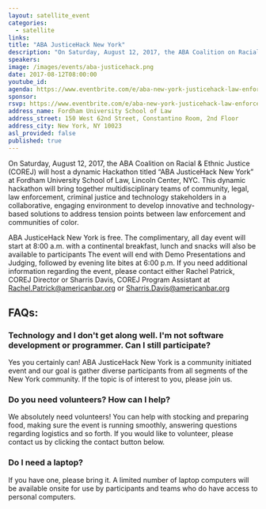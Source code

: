```yaml
---
layout: satellite_event
categories:
  - satellite
links:
title: "ABA JusticeHack New York"
description: "On Saturday, August 12, 2017, the ABA Coalition on Racial & Ethnic Justice (COREJ) will host a dynamic Hackathon titled “ABA JusticeHack New York” at Fordham University School of Law, Lincoln Center, NYC. This dynamic hackathon will bring together multidisciplinary teams of community, legal, law enforcement, criminal justice and technology stakeholders in a collaborative, engaging environment to develop innovative and technology-based solutions to address tension points between law enforcement and communities of color."
speakers:
image: /images/events/aba-justicehack.png
date: 2017-08-12T08:00:00
youtube_id:
agenda: https://www.eventbrite.com/e/aba-new-york-justicehack-law-enforcement-communites-of-color-building-alliances-tickets-34865660128
sponsor:
rsvp: https://www.eventbrite.com/e/aba-new-york-justicehack-law-enforcement-communites-of-color-building-alliances-tickets-34865660128
address_name: Fordham University School of Law
address_street: 150 West 62nd Street, Constantino Room, 2nd Floor
address_city: New York, NY 10023
asl_provided: false
published: true
---
```


On Saturday, August 12, 2017, the ABA Coalition on Racial & Ethnic Justice (COREJ) will host a dynamic Hackathon titled “ABA JusticeHack New York” at Fordham University School of Law, Lincoln Center, NYC. This dynamic hackathon will bring together multidisciplinary teams of community, legal, law enforcement, criminal justice and technology stakeholders in a collaborative, engaging environment to develop innovative and technology-based solutions to address tension points between law enforcement and communities of color.

ABA JusticeHack New York is free. The complimentary, all day event will start at 8:00 a.m. with a continental breakfast, lunch and snacks will also be available to participants The event will end with Demo Presentations and Judging, followed by evening lite bites at 6:00 p.m. If you need additional information regarding the event, please contact either Rachel Patrick, COREJ Director or Sharris Davis, COREJ Program Assistant at [Rachel.Patrick@americanbar.org](mailto:Rachel.Patrick@americanbar.org) or [Sharris.Davis@americanbar.org](mailto:Sharris.Davis@americanbar.org)

## FAQs:

### Technology and I don't get along well. I'm not software development or programmer. Can I still participate?
Yes you certainly can! ABA JusticeHack New York is a community initiated event and our goal is gather diverse participants from all segments of the New York community. If the topic is of interest to you, please join us.

### Do you need volunteers? How can I help?
We absolutely need volunteers! You can help with stocking and preparing food, making sure the event is running smoothly, answering questions regarding logistics and so forth. If you would like to volunteer, please contact us by clicking the contact button below.

### Do I need a laptop?
If you have one, please bring it. A limited number of laptop computers will be available onsite for use by participants and teams who do have access to personal computers.
